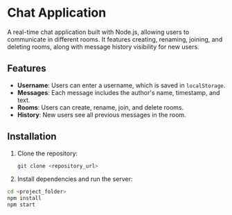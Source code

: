 # Chat Application

A real-time chat application built with Node.js, allowing users to communicate in different rooms. It features creating, renaming, joining, and deleting rooms, along with message history visibility for new users.

## Features

- **Username**: Users can enter a username, which is saved in `localStorage`.
- **Messages**: Each message includes the author's name, timestamp, and text.
- **Rooms**: Users can create, rename, join, and delete rooms.
- **History**: New users see all previous messages in the room.

## Installation

1. Clone the repository:
   ```bash
   git clone <repository_url>

2. Install dependencies and run the server:
  ```bash
  cd <project_folder>
  npm install
  npm start
